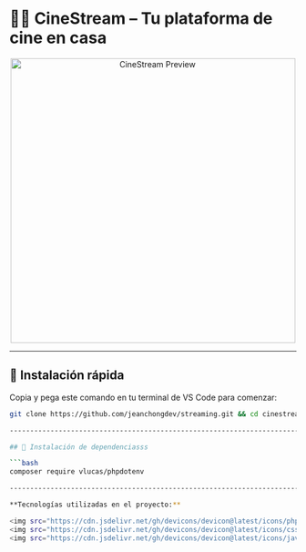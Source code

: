 # 🎥✨ CineStream – Tu plataforma de cine en casa

<p align="center">
  <img src="https://i.postimg.cc/BZNwCGTt/Captura-de-pantalla-2025-04-10-212424.png" alt="CineStream Preview" width="500" height="500" />
</p>

--------------------------------------------------------------------------------------------------

## 🚀 Instalación rápida

Copia y pega este comando en tu terminal de VS Code para comenzar:

```bash
git clone https://github.com/jeanchongdev/streaming.git && cd cinestream && code .

--------------------------------------------------------------------------------------------------

## 💬 Instalación de dependenciasss

```bash
composer require vlucas/phpdotenv

--------------------------------------------------------------------------------------------------

**Tecnologías utilizadas en el proyecto:**  

<img src="https://cdn.jsdelivr.net/gh/devicons/devicon@latest/icons/php/php-original.svg" height="40px" width="40px"/>
<img src="https://cdn.jsdelivr.net/gh/devicons/devicon@latest/icons/css3/css3-original.svg" height="40px" width="40px"/>
<img src="https://cdn.jsdelivr.net/gh/devicons/devicon@latest/icons/javascript/javascript-original.svg" height="40px" width="40px"/>